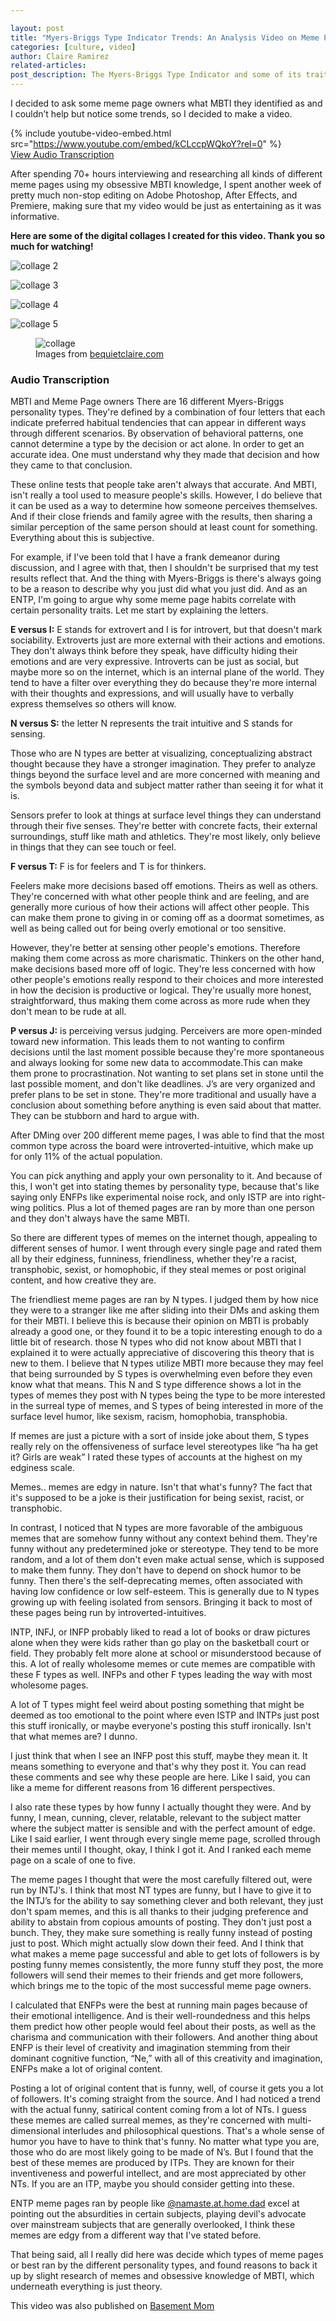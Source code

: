 ```yaml
---

layout: post
title: "Myers-Briggs Type Indicator Trends: An Analysis Video on Meme Page Owners and Their MBTI"
categories: [culture, video]
author: Claire Ramirez
related-articles:
post_description: The Myers-Briggs Type Indicator and some of its traits are reflected through different meme page habits. Let Claire take you through this journey of self-awareness & meme expression.
---
```


<p class="lead mt-4">
	I decided to ask some meme page owners what MBTI they identified as and I couldn’t help but notice some trends, so I decided to make a video.
</p>


{% include youtube-video-embed.html src="https://www.youtube.com/embed/kCLccpWQkoY?rel=0" %}
<br />
[View Audio Transcription](/articles/2021/03/19/myers-briggs-type-indicator-trends-an-analysis-video/#audio-transcription)

After spending 70+ hours interviewing and researching all kinds of different meme pages using my obsessive MBTI knowledge, I spent another week of pretty much non-stop editing on Adobe Photoshop, After Effects, and Premiere, making sure that my video would be just as entertaining as it was informative.

**Here are some of the digital collages I created for this video. Thank you so much for watching!**

![collage 2](/assets/post_media/2021-3-19-mbti-types-and-memes/mbticollage2.jpg "mbti collage 2")

![collage 3](/assets/post_media/2021-3-19-mbti-types-and-memes/mbticollage3.jpg "mbti collage 3")

![collage 4](/assets/post_media/2021-3-19-mbti-types-and-memes/mbticollage4.jpg "mbti collage 4")

![collage 5](/assets/post_media/2021-3-19-mbti-types-and-memes/mbticollage5.jpg "mbti collage 5")


<figure class="figure">
	<img src="/assets/post_media/2021-3-19-mbti-types-and-memes/mbticollage7.jpg" class="figure-img img-fluid rounded" alt="collage ">
	<figcaption class="figure-caption">
		Images from <a href="https://www.bequietclaire.com/myvideos/mbti-memes" target="_blank">bequietclaire.com</a>
	</figcaption>
</figure>

### Audio Transcription

MBTI and Meme Page owners
There are 16 different Myers-Briggs personality types. They're defined by a combination of four letters that each indicate preferred habitual tendencies that can appear in different ways through different scenarios.  By observation of behavioral patterns, one cannot determine a type by the decision or act alone. In order to get an accurate idea. One must understand why they made that decision and how they came to that conclusion.

These online tests that people take aren't always that accurate. And MBTI, isn't really a tool used to measure people's skills. However, I do believe that it can be used as a way to determine how someone perceives themselves. And if their close friends and family agree with the results, then sharing a similar perception of the same person should at least count for something.
Everything about this is subjective.

For example, if I've been told that I have a frank demeanor during discussion, and I agree with that, then I shouldn't be surprised that my test results reflect that. And the thing with Myers-Briggs is there's always going to be a reason to describe why you just did what you just did. And as an ENTP, I'm going to argue why some meme page habits correlate with certain personality traits. Let me start by explaining the letters.

**E versus I:** E stands for extrovert and I is for introvert, but that doesn't mark sociability. Extroverts just are more external with their actions and emotions.
They don't always think before they speak, have difficulty hiding their emotions and are very expressive. Introverts can be just as social, but maybe more so on the internet, which is an internal plane of the world. They tend to have a filter over everything they do because they're more internal with their thoughts and expressions, and will usually have to verbally express themselves so others will know.

**N versus S:** the letter N represents the trait intuitive and S stands for sensing.

Those who are N types are better at visualizing, conceptualizing abstract thought because they have a stronger imagination. They prefer to analyze things beyond the surface level and are more concerned with meaning and the symbols beyond data and subject matter rather than seeing it for what it is.

Sensors prefer to look at things at surface level things they can understand through their five senses. They're better with concrete facts, their external surroundings, stuff like math and athletics. They're most likely, only believe in things that they can see touch or feel.

**F versus T:** F is for feelers and T is for thinkers.

Feelers make more decisions based off emotions. Theirs as well as others. They're concerned with what other people think and are feeling, and are generally more curious of how their actions will affect other people. This can make them prone to giving in or coming off as a doormat sometimes, as well as being called out for being overly emotional or too sensitive.

However, they're better at sensing other people's emotions. Therefore making them come across as more charismatic. Thinkers on the other hand, make decisions based more off of logic. They're less concerned with how other people's emotions really respond to their choices and more interested in how the decision is productive or logical. They're usually more honest, straightforward, thus making them come across as more rude when they don't mean to be rude at all. 

**P versus J:** is perceiving versus judging. Perceivers are more open-minded toward new information. This leads them to not wanting to confirm decisions until the last moment possible because they're more spontaneous and always looking for some new data to accommodate.This can make them prone to procrastination. Not wanting to set plans set in stone until the last possible moment, and don't like deadlines. J’s are very organized and prefer plans to be set in stone. They're more traditional and usually have a conclusion about something before anything is even said about that matter. They can be stubborn and hard to argue with.

After DMing over 200 different meme pages, I was able to find that the most common type across the board were introverted-intuitive, which make up for only 11% of the actual population.

You can pick anything and apply your own personality to it. And because of this, I won't get into stating themes by personality type, because that's like saying only ENFPs like experimental noise rock, and only ISTP are into right-wing politics. Plus a lot of themed pages are ran by more than one person and they don't always have the same MBTI.

So there are different types of memes on the internet though, appealing to different senses of humor. I went through every single page and rated them all by their edginess, funniness, friendliness, whether they're a racist, transphobic, sexist, or homophobic, if they steal memes or post original content, and how creative they are.

The friendliest meme pages are ran by N types. I judged them by how nice they were to a stranger like me after sliding into their DMs and asking them for their MBTI. I believe this is because their opinion on MBTI is probably already a good one, or they found it to be a topic interesting enough to do a little bit of research. those N types who did not know about MBTI that I explained it to were actually appreciative of discovering this theory that is new to them. I believe that N types utilize MBTI more because they may feel that being surrounded by S types is overwhelming even before they even know what that means. This N and S type difference shows a lot in the types of memes they post with N types being the type to be more interested in the surreal type of memes, and S types of being interested in more of the surface level humor, like sexism, racism, homophobia, transphobia.

If memes are just a picture with a sort of inside joke about them, S types really rely on the offensiveness of surface level stereotypes like “ha ha get it? Girls are weak” I rated these types of accounts at the highest on my edginess scale. 

Memes.. memes are edgy in nature. Isn't that what's funny? The fact that it's supposed to be a joke is their justification for being sexist, racist, or transphobic.

In contrast, I noticed that N types are more favorable of the ambiguous memes that are somehow funny without any context behind them. They're funny without any predetermined joke or stereotype. They tend to be more random, and a lot of them don't even make actual sense, which is supposed to make them funny. They don't have to depend on shock humor to be funny. Then there's the self-deprecating memes, often associated with having low confidence or low self-esteem. This is generally due to N types growing up with feeling isolated from sensors. Bringing it back to most of these pages being run by introverted-intuitives.

INTP, INFJ, or INFP probably liked to read a lot of books or draw pictures alone when they were kids rather than go play on the basketball court or field. They probably felt more alone at school or misunderstood because of this. A lot of really wholesome memes or cute memes are compatible with these F types as well. INFPs and other F types leading the way with most wholesome pages.

A lot of T types might feel weird about posting something that might be deemed as too emotional to the point where even ISTP and INTPs just post this stuff ironically, or maybe everyone's posting this stuff ironically. Isn't that what memes are? I dunno.

I just think that when I see an INFP post this stuff, maybe they mean it. It means something to everyone and that's why they post it. You can read these comments and see why these people are here. Like I said, you can like a meme for different reasons from 16 different perspectives.

I also rate these types by how funny I actually thought they were. And by funny, I mean, cunning, clever, relatable, relevant to the subject matter where the subject matter is sensible and with the perfect amount of edge. Like I said earlier, I went through every single meme page, scrolled through their memes until I thought, okay, I think I got it. And I ranked each meme page on a scale of one to five.

The meme pages I thought that were the most carefully filtered out, were run by INTJ's. I think that most NT types are funny, but I have to give it to the INTJ’s for the ability to say something clever and both relevant, they just don't spam memes, and this is all thanks to their judging preference and ability to abstain from copious amounts of posting.
They don't just post a bunch. They, they make sure something is really funny instead of posting just to post. Which might actually slow down their feed. And I think that what makes a meme page successful and able to get lots of followers is by posting funny memes consistently, the more funny stuff they post, the more followers will send their memes to their friends and get more followers, which brings me to the topic of the most successful meme page owners.

I calculated that ENFPs were the best at running main pages because of their emotional intelligence. And is their well-roundedness and this helps them predict how other people would feel about their posts, as well as the charisma and communication with their followers. And another thing about ENFP is their level of creativity and imagination stemming from their dominant cognitive function, “Ne,” with all of this creativity and imagination, ENFPs make a lot of original content.

Posting a lot of original content that is funny, well, of course it gets you a lot of followers. It's coming straight from the source. And I had noticed a trend with the actual funny, satirical content coming from a lot of NTs. I guess these memes are called surreal memes, as they're concerned with multi-dimensional interludes and philosophical questions. That's a whole sense of humor you have to have to think that's funny. No matter what type you are, those who do are most likely going to be made of N’s. But I found that the best of these memes are produced by ITPs. They are known for their inventiveness and powerful intellect, and are most appreciated by other NTs. If you are an ITP, maybe you should consider getting into these.

ENTP meme pages ran by people like [@namaste.at.home.dad](https://www.instagram.com/namaste.at.home.dad/?hl=en) excel at pointing out the absurdities in certain subjects, playing devil's advocate over mainstream subjects that are generally overlooked, I think these memes are edgy from a different way that I've stated before.

That being said, all I really did here was decide which types of meme pages or best ran by the different personality types, and found reasons to back it up by slight research of memes and obsessive knowledge of MBTI, which underneath everything is just theory.




This video was also published on [Basement Mom](https://basementmom.com/)